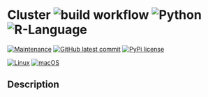 # Cluster ![build workflow](https://github.com/barbacbd/cluster/actions/workflows/python-app.yml/badge.svg) ![Python](https://img.shields.io/badge/Python-3776AB?style=for-the-badge&logo=python&logoColor=white) ![R-Language](https://img.shields.io/badge/R-276DC3?style=for-the-badge&logo=r&logoColor=white)

[![Maintenance](https://img.shields.io/badge/Maintained%3F-yes-green.svg)](https://github.com/barbacbd/cluster/pulse/commit-activity)
[![GitHub latest commit](https://badgen.net/github/last-commit/barbacbd/cluster)](https://github.com/barbacbd/cluster/commit/)
[![PyPi license](https://badgen.net/pypi/license/pip/)](https://pypi.com/project/pip/)

[![Linux](https://svgshare.com/i/Zhy.svg)](https://svgshare.com/i/Zhy.svg)
[![macOS](https://svgshare.com/i/ZjP.svg)](https://svgshare.com/i/ZjP.svg)
<!-- Not sure if this works on windows currently
[![Windows](https://svgshare.com/i/ZhY.svg)](https://svgshare.com/i/ZhY.svg)
-->

## Description

